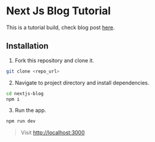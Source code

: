# Next Js Blog Tutorial

This is a tutorial build, check blog post [here](https://elevenco.vercel.app/posts/blog-site).

## Installation

1. Fork this repository and clone it.

```bash
git clone <repo_url>
```

2. Navigate to project directory and install dependencies.

```bash
cd nextjs-blog
npm i
```

3. Run the app.

```bash
npm run dev
```

> Visit [http://localhost:3000](http://localhost:3000)
